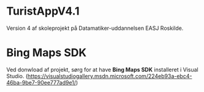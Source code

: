 TuristAppV4.1
=============
Version 4 af skoleprojekt på Datamatiker-uddannelsen EASJ Roskilde.

Bing Maps SDK
=============
Ved donwload af projekt, sørg for at have <b>Bing Maps SDK</b> installeret i Visual Studio. (https://visualstudiogallery.msdn.microsoft.com/224eb93a-ebc4-46ba-9be7-90ee777ad9e1/)
